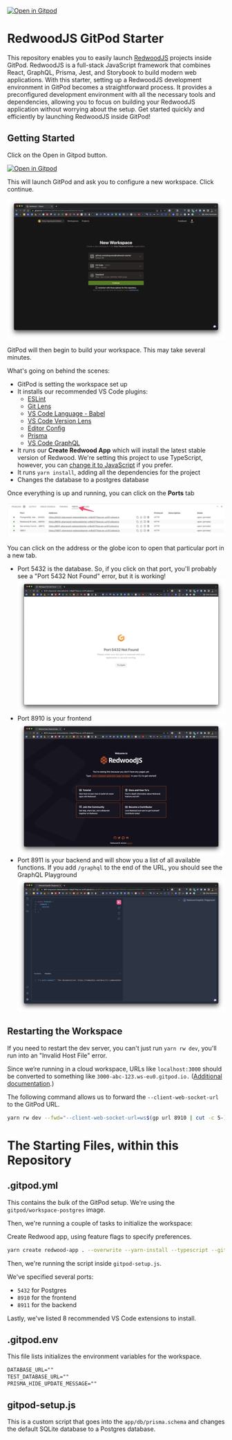[![Open in Gitpod](https://gitpod.io/button/open-in-gitpod.svg)](https://gitpod.io/#https://github.com/ahaywood/redwood-starter)

# RedwoodJS GitPod Starter

This repository enables you to easily launch [RedwoodJS](https://redwoodjs.com/) projects inside GitPod. RedwoodJS is a full-stack JavaScript framework that combines React, GraphQL, Prisma, Jest, and Storybook to build modern web applications. With this starter, setting up a RedwoodJS development environment in GitPod becomes a straightforward process. It provides a preconfigured development environment with all the necessary tools and dependencies, allowing you to focus on building your RedwoodJS application without worrying about the setup. Get started quickly and efficiently by launching RedwoodJS inside GitPod!

## Getting Started

Click on the Open in Gitpod button.

[![Open in Gitpod](https://gitpod.io/button/open-in-gitpod.svg)](https://gitpod.io/#https://github.com/ahaywood/redwood-starter)

This will launch GitPod and ask you to configure a new workspace. Click continue.

![GitPod New Workspace](images/gitpod-new-workspace.png)

GitPod will then begin to build your workspace. This may take several minutes.

What's going on behind the scenes:

- GitPod is setting the workspace set up
- It installs our recommended VS Code plugins:
  - [ESLint]()
  - [Git Lens]()
  - [VS Code Language - Babel]()
  - [VS Code Version Lens]()
  - [Editor Config]()
  - [Prisma]()
  - [VS Code GraphQL]()
- It runs our **Create Redwood App** which will install the latest stable version of Redwood. We're setting this project to use TypeScript, however, you can [change it to JavaScript]() if you prefer.
- It runs `yarn install`, adding all the dependencies for the project
- Changes the database to a postgres database

Once everything is up and running, you can click on the **Ports** tab

![GitPod Ports Tab](images/gitpod-ports.png)

You can click on the address or the globe icon to open that particular port in a new tab.

- Port 5432 is the database. So, if you click on that port, you'll probably see a "Port 5432 Not Found" error, but it is working!
  ![GitPod, Port 5432](images/gitpod-port-5432.png)
- Port 8910 is your frontend
  ![GitPod, Port 8910](images/gitpod-port-8910.png)
- Port 8911 is your backend and will show you a list of all available functions. If you add `/graphql` to the end of the URL, you should see the GraphQL Playground
  ![GraphQL Playground on GitPod](images/gitpod-graphql.png)

## Restarting the Workspace

If you need to restart the dev server, you can't just run `yarn rw dev`, you'll run into an "Invalid Host File" error.

Since we’re running in a cloud workspace, URLs like `localhost:3000` should be converted to something like `3000-abc-123.ws-eu0.gitpod.io.` ([Additional documentation](https://www.gitpod.io/guides/gitpodify#invalid-host-header).)

The following command allows us to forward the `--client-web-socket-url` to the GitPod URL.

```bash
yarn rw dev --fwd="--client-web-socket-url=ws$(gp url 8910 | cut -c 5-)/ws"
```

# The Starting Files, within this Repository

## .gitpod.yml

This contains the bulk of the GitPod setup. We're using the `gitpod/workspace-postgres` image.

Then, we're running a couple of tasks to initialize the workspace:

Create Redwood app, using feature flags to specify preferences.

```bash
yarn create redwood-app . --overwrite --yarn-install --typescript --git-init=false
```

Then, we're running the script inside `gitpod-setup.js`.

We've specified several ports:

- `5432` for Postgres
- `8910` for the frontend
- `8911` for the backend

Lastly, we've listed 8 recommended VS Code extensions to install.

## .gitpod.env

This file lists initializes the environment variables for the workspace.

```text
DATABASE_URL=""
TEST_DATABASE_URL=""
PRISMA_HIDE_UPDATE_MESSAGE=""
```

## gitpod-setup.js

This is a custom script that goes into the `app/db/prisma.schema` and changes the default SQLite database to a Postgres database.
